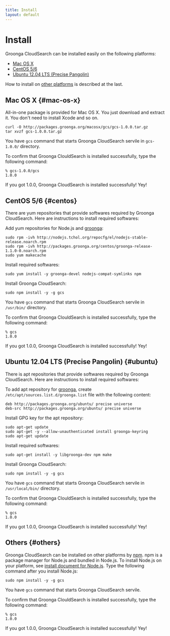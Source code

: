 ```yaml
---
title: Install
layout: default
---
```


# Install

Groonga CloudSearch can be installed easily on the following platforms:

* [Mac OS X](#mac-os-x)
* [CentOS 5/6](#centos)
* [Ubuntu 12.04 LTS (Precise Pangolin)](#ubuntu)

How to install on [other platforms](#others) is described at the last.

## Mac OS X {#mac-os-x}

All-in-one package is provided for Mac OS X. You just download and
extract it. You don't need to install Xcode and so on.

    curl -O http://packages.groonga.org/macosx/gcs/gcs-1.0.0.tar.gz
    tar xvzf gcs-1.0.0.tar.gz

You have `gcs` command that starts Groonga CloudSearch servile in
`gcs-1.0.0/` directory.

To confirm that Groonga ClouldSearch is installed successfully, type
the following command:

    % gcs-1.0.0/gcs
    1.0.0

If you got 1.0.0, Groonga CloudSearch is installed successfully! Yey!

## CentOS 5/6 {#centos}

There are yum repositories that provide softwares required by Groonga
CloudSearch. Here are instructions to install required softwares:

Add yum repositories for Node.js and [groonga](../faq/#search-engine):

    sudo rpm -ivh http://nodejs.tchol.org/repocfg/el/nodejs-stable-release.noarch.rpm
    sudo rpm -ivh http://packages.groonga.org/centos/groonga-release-1.1.0-0.noarch.rpm
    sudo yum makecache

Install required softwares:

    sudo yum install -y groonga-devel nodejs-compat-symlinks npm

Install Groonga CloudSearch:

    sudo npm install -y -g gcs

You have `gcs` command that starts Groonga CloudSearch servile in
`/usr/bin/` directory.

To confirm that Groonga ClouldSearch is installed successfully, type
the following command:

    % gcs
    1.0.0

If you got 1.0.0, Groonga CloudSearch is installed successfully! Yey!

## Ubuntu 12.04 LTS (Precise Pangolin) {#ubuntu}

There is apt repositories that provide softwares required by Groonga
CloudSearch. Here are instructions to install required softwares:

To add apt repository for [groonga](../faq/#search-engine), create
`/etc/apt/sources.list.d/groonga.list` file with the following
content:

    deb http://packages.groonga.org/ubuntu/ precise universe
    deb-src http://packages.groonga.org/ubuntu/ precise universe

Install GPG key for the apt repository:

    sudo apt-get update
    sudo apt-get -y --allow-unauthenticated install groonga-keyring
    sudo apt-get update

Install required softwares:

    sudo apt-get install -y libgroonga-dev npm make

Install Groonga CloudSearch:

    sudo npm install -y -g gcs

You have `gcs` command that starts Groonga CloudSearch servile in
`/usr/local/bin/` directory.

To confirm that Groonga ClouldSearch is installed successfully, type
the following command:

    % gcs
    1.0.0

If you got 1.0.0, Groonga CloudSearch is installed successfully! Yey!

## Others {#others}

Groonga CloudSearch can be installed on other platforms by
[npm](http://npmjs.org/). npm is a package manager for Node.js and
bundled in Node.js. To install Node.js on your platform, see [install
document for Node.js](http://nodejs.org/#download). Type the following
command after you install Node.js:

    sudo npm install -y -g gcs

You have `gcs` command that starts Groonga CloudSearch servile.

To confirm that Groonga ClouldSearch is installed successfully, type
the following command:

    % gcs
    1.0.0

If you got 1.0.0, Groonga CloudSearch is installed successfully! Yey!
